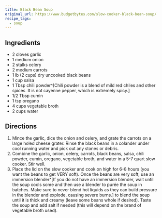 ```yaml
---
title: Black Bean Soup
original_url: https://www.budgetbytes.com/slow-cooker-black-bean-soup/
recipe_tags:
  - soup
---
```


## Ingredients

* 2 cloves garlic
* 1 medium onion
* 2 stalks celery
* 2 medium carrots
* 1 lb (2 cups) dry uncooked black beans
* 1 cup salsa
* 1 Tbsp chili powder^[Chili powder is a blend of mild red chiles and other spices. It is not cayenne pepper, which is extremely spicy.]
* 1/2 Tbsp cumin
* 1 tsp oregano
* 4 cups vegetable broth
* 2 cups water
 
## Directions

1. Mince the garlic, dice the onion and celery, and grate the carrots on a large holed cheese grater. Rinse the black beans in a colander under cool running water and pick out any stones or debris.
1. Combine the garlic, onion, celery, carrots, black beans, salsa, chili powder, cumin, oregano, vegetable broth, and water in a 5-7 quart slow cooker. Stir well.
1. Place the lid on the slow cooker and cook on high for 6-8 hours (you want the beans to get VERY soft). Once the beans are very soft, use an immersion blender^[If you do not have an immersion blender, wait until the soup cools some and then use a blender to purée the soup in batches. Make sure to never blend hot liquids as they can build pressure in the blender and explode, causing severe burns.] to blend the soup until it is thick and creamy (leave some beans whole if desired). Taste the soup and add salt if needed (this will depend on the brand of vegetable broth used).
